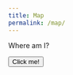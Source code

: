 ```yaml
---
title: Map
permalink: /map/
---
```


Where am I?

<script type="text/javascript">
  console.log("working?")
  </script>
<button onclick="alert('testing')">Click me!</button>
